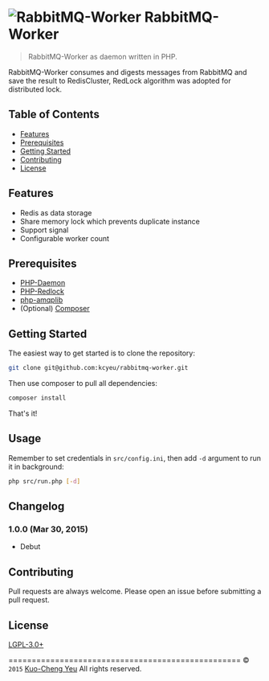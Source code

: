 ![RabbitMQ-Worker](http://i.imgur.com/VblCBhb.png)
RabbitMQ-Worker
===============

> RabbitMQ-Worker as daemon written in PHP.

RabbitMQ-Worker consumes and digests messages from RabbitMQ and save the result to RedisCluster, RedLock algorithm was adopted for distributed lock.

Table of Contents
-----------------

- [Features](#features)
- [Prerequisites](#prerequisites)
- [Getting Started](#getting-started)
- [Contributing](#contributing)
- [License](#license)

Features
--------

- Redis as data storage
- Share memory lock which prevents duplicate instance
- Support signal
- Configurable worker count

Prerequisites
-------------

- [PHP-Daemon](kcyeu/PHP-Daemon)
- [PHP-Redlock](kcyeu/php-redlock)
- [php-amqplib](videlalvaro/php-amqplib)
- (Optional) [Composer](https://getcomposer.org/download/)

Getting Started
---------------
The easiest way to get started is to clone the repository:

```bash
git clone git@github.com:kcyeu/rabbitmq-worker.git
```

Then use composer to pull all dependencies:

```bash
composer install
```

That's it!

Usage
---------------
Remember to set credentials in ```src/config.ini```, then add ```-d``` argument to run it in background:

```bash
php src/run.php [-d]
```

Changelog
---------
### 1.0.0 (Mar 30, 2015)
- Debut

Contributing
------------

Pull requests are always welcome. Please open an issue before submitting a pull request.

License
-------

[LGPL-3.0+](https://www.gnu.org/licenses/lgpl.html)


==================================================
© `2015` [Kuo-Cheng Yeu](http://lab.mikuru.tw) All rights reserved.
